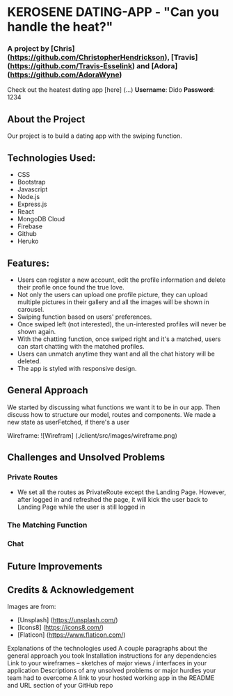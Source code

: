 # KEROSENE DATING-APP - "Can you handle the heat?"
### A project by [Chris] (https://github.com/ChristopherHendrickson), [Travis] (https://github.com/Travis-Esselink) and [Adora] (https://github.com/AdoraWyne)

Check out the heatest dating app [here] (...)
**Username**: Dido
**Password**: 1234

## About the Project
Our project is to build a dating app with the swiping function.

## Technologies Used:
* CSS
* Bootstrap
* Javascript
* Node.js
* Express.js
* React
* MongoDB Cloud
* Firebase
* Github
* Heruko

## Features:
* Users can register a new account, edit the profile information and delete their profile once found the true love. 
* Not only the users can upload one profile picture, they can upload multiple pictures in their gallery and all the images will be shown in carousel.
* Swiping function based on users' preferences.
* Once swiped left (not interested), the un-interested profiles will never be shown again.
* With the chatting function, once swiped right and it's a matched, users can start chatting with the matched profiles.
* Users can unmatch anytime they want and all the chat history will be deleted. 
* The app is styled with responsive design. 

## General Approach
We started by discussing what functions we want it to be in our app. Then discuss how to structure our model, routes and components. 
We made a new state as userFetched, if there's a user

Wireframe:
![Wirefram] (./client/src/images/wireframe.png)


## Challenges and Unsolved Problems
### Private Routes
* We set all the routes as PrivateRoute except the Landing Page. However, after logged in and refreshed the page, it will kick the user back to Landing Page while the user is still logged in

### The Matching Function

### Chat


## Future Improvements

## Credits & Acknowledgement

Images are from:
* [Unsplash] (https://unsplash.com/)
* [Icons8] (https://icons8.com/)
* [Flaticon] (https://www.flaticon.com/)

Explanations of the technologies used
A couple paragraphs about the general approach you took
Installation instructions for any dependencies
Link to your wireframes – sketches of major views / interfaces in your application
Descriptions of any unsolved problems or major hurdles your team had to overcome
A link to your hosted working app in the README and URL section of your GitHub repo
